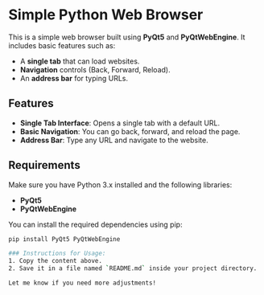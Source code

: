 # Simple Python Web Browser

This is a simple web browser built using **PyQt5** and **PyQtWebEngine**. It includes basic features such as:

- A **single tab** that can load websites.
- **Navigation** controls (Back, Forward, Reload).
- An **address bar** for typing URLs.

## Features

- **Single Tab Interface**: Opens a single tab with a default URL.
- **Basic Navigation**: You can go back, forward, and reload the page.
- **Address Bar**: Type any URL and navigate to the website.

## Requirements

Make sure you have Python 3.x installed and the following libraries:

- **PyQt5**
- **PyQtWebEngine**

You can install the required dependencies using pip:

```bash
pip install PyQt5 PyQtWebEngine

### Instructions for Usage:
1. Copy the content above.
2. Save it in a file named `README.md` inside your project directory.

Let me know if you need more adjustments!
